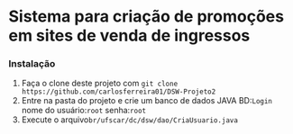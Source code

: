 Sistema para criação de promoções em sites de venda de ingressos
==============

### Instalação

1. Faça o clone deste projeto com `git clone https://github.com/carlosferreira01/DSW-Projeto2`
2. Entre na pasta do projeto e crie um banco de dados JAVA BD:`Login` nome do usuário:`root` senha:`root`
3. Execute o arquivo`br/ufscar/dc/dsw/dao/CriaUsuario.java`  



